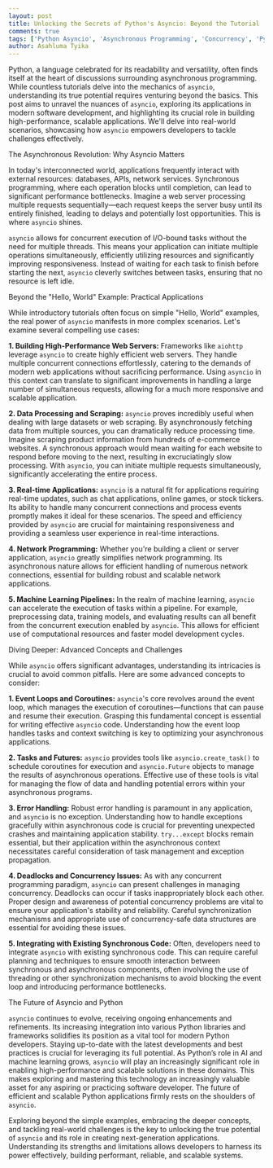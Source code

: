 ```yaml
---
layout: post
title: Unlocking the Secrets of Python's Asyncio: Beyond the Tutorial
comments: true
tags: ['Python Asyncio', 'Asynchronous Programming', 'Concurrency', 'Python']
author: Asahluma Tyika
---
```


Python, a language celebrated for its readability and versatility, often finds itself at the heart of discussions surrounding asynchronous programming. While countless tutorials delve into the mechanics of `asyncio`, understanding its true potential requires venturing beyond the basics. This post aims to unravel the nuances of `asyncio`, exploring its applications in modern software development, and highlighting its crucial role in building high-performance, scalable applications.  We'll delve into real-world scenarios, showcasing how `asyncio` empowers developers to tackle challenges effectively.

The Asynchronous Revolution: Why Asyncio Matters

In today's interconnected world, applications frequently interact with external resources: databases, APIs, network services.  Synchronous programming, where each operation blocks until completion, can lead to significant performance bottlenecks.  Imagine a web server processing multiple requests sequentially—each request keeps the server busy until its entirely finished, leading to delays and potentially lost opportunities. This is where `asyncio` shines.

`asyncio` allows for concurrent execution of I/O-bound tasks without the need for multiple threads.  This means your application can initiate multiple operations simultaneously, efficiently utilizing resources and significantly improving responsiveness.  Instead of waiting for each task to finish before starting the next, `asyncio` cleverly switches between tasks, ensuring that no resource is left idle.

Beyond the "Hello, World" Example: Practical Applications

While introductory tutorials often focus on simple "Hello, World" examples, the real power of `asyncio` manifests in more complex scenarios.  Let's examine several compelling use cases:

**1. Building High-Performance Web Servers:**  Frameworks like `aiohttp` leverage `asyncio` to create highly efficient web servers.  They handle multiple concurrent connections effortlessly, catering to the demands of modern web applications without sacrificing performance.  Using `asyncio` in this context can translate to significant improvements in handling a large number of simultaneous requests, allowing for a much more responsive and scalable application.

**2. Data Processing and Scraping:**  `asyncio` proves incredibly useful when dealing with large datasets or web scraping.  By asynchronously fetching data from multiple sources, you can dramatically reduce processing time. Imagine scraping product information from hundreds of e-commerce websites.  A synchronous approach would mean waiting for each website to respond before moving to the next, resulting in excruciatingly slow processing.  With `asyncio`, you can initiate multiple requests simultaneously, significantly accelerating the entire process.

**3. Real-time Applications:**  `asyncio` is a natural fit for applications requiring real-time updates, such as chat applications, online games, or stock tickers.  Its ability to handle many concurrent connections and process events promptly makes it ideal for these scenarios. The speed and efficiency provided by `asyncio` are crucial for maintaining responsiveness and providing a seamless user experience in real-time interactions.

**4. Network Programming:**  Whether you're building a client or server application, `asyncio` greatly simplifies network programming.  Its asynchronous nature allows for efficient handling of numerous network connections, essential for building robust and scalable network applications.

**5. Machine Learning Pipelines:**  In the realm of machine learning, `asyncio` can accelerate the execution of tasks within a pipeline. For example,  preprocessing data, training models, and evaluating results can all benefit from the concurrent execution enabled by `asyncio`. This allows for efficient use of computational resources and faster model development cycles.


Diving Deeper: Advanced Concepts and Challenges

While `asyncio` offers significant advantages, understanding its intricacies is crucial to avoid common pitfalls.  Here are some advanced concepts to consider:

**1. Event Loops and Coroutines:**  `asyncio`'s core revolves around the event loop, which manages the execution of coroutines—functions that can pause and resume their execution.  Grasping this fundamental concept is essential for writing effective `asyncio` code.  Understanding how the event loop handles tasks and context switching is key to optimizing your asynchronous applications.

**2. Tasks and Futures:**  `asyncio` provides tools like `asyncio.create_task()` to schedule coroutines for execution and `asyncio.Future` objects to manage the results of asynchronous operations.  Effective use of these tools is vital for managing the flow of data and handling potential errors within your asynchronous programs.

**3. Error Handling:**  Robust error handling is paramount in any application, and `asyncio` is no exception.  Understanding how to handle exceptions gracefully within asynchronous code is crucial for preventing unexpected crashes and maintaining application stability.  `try...except` blocks remain essential, but their application within the asynchronous context necessitates careful consideration of task management and exception propagation.

**4. Deadlocks and Concurrency Issues:**  As with any concurrent programming paradigm, `asyncio` can present challenges in managing concurrency.  Deadlocks can occur if tasks inappropriately block each other.  Proper design and awareness of potential concurrency problems are vital to ensure your application's stability and reliability. Careful synchronization mechanisms and appropriate use of concurrency-safe data structures are essential for avoiding these issues.

**5. Integrating with Existing Synchronous Code:**  Often, developers need to integrate `asyncio` with existing synchronous code.  This can require careful planning and techniques to ensure smooth interaction between synchronous and asynchronous components, often involving the use of threading or other synchronization mechanisms to avoid blocking the event loop and introducing performance bottlenecks.


The Future of Asyncio and Python

`asyncio` continues to evolve, receiving ongoing enhancements and refinements.  Its increasing integration into various Python libraries and frameworks solidifies its position as a vital tool for modern Python developers.  Staying up-to-date with the latest developments and best practices is crucial for leveraging its full potential.  As Python’s role in AI and machine learning grows, `asyncio` will play an increasingly significant role in enabling high-performance and scalable solutions in these domains.  This makes exploring and mastering this technology an increasingly valuable asset for any aspiring or practicing software developer.  The future of efficient and scalable Python applications firmly rests on the shoulders of `asyncio`.

Exploring beyond the simple examples, embracing the deeper concepts, and tackling real-world challenges is the key to unlocking the true potential of `asyncio` and its role in creating next-generation applications.  Understanding its strengths and limitations allows developers to harness its power effectively, building performant, reliable, and scalable systems.
